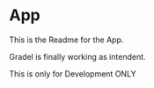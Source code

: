 # App

This is the Readme for the App.

Gradel is finally working as intendent.

This is only for Development ONLY
